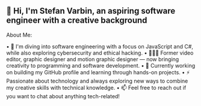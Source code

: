 ## 👋 Hi, I'm Stefan Varbin, an aspiring software engineer with a creative background 

About Me:

• 🔭 I'm diving into software engineering with a focus on JavaScript and C#, while also exploring cybersecurity and ethical hacking.
• 👨🏽‍💻 Former video editor, graphic designer and motion graphic designer — now bringing creativity to programming and software development.
• 🌱 Currently working on building my GitHub profile and learning through hands-on projects.
• ⚡ Passionate about technology and always exploring new ways to combine my creative skills with technical knowledge.
• 📫 Feel free to reach out if you want to chat about anything tech-related!
